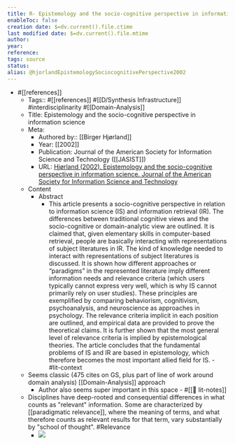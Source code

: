 ```yaml
---
title: R- Epistemology and the socio-cognitive perspective in information science
enableToc: false
creation date: $=dv.current().file.ctime
last modified date: $=dv.current().file.mtime
author: 
year: 
reference: 
tags: source
status: 
alias: @hjorlandEpistemologySociocognitivePerspective2002
---
```


   - #[[references]]
        - Tags:: #[[references]] #[[D/Synthesis Infrastructure]] #interdisciplinarity #[[Domain-Analysis]]
        - Title: Epistemology and the socio-cognitive perspective in information science
        - Meta:
            - Authored by:: [[Birger Hjørland]] 
            - Year: [[2002]]
            - Publication: Journal of the American Society for Information Science and Technology ([[JASIST]])
            - URL: [Hjørland (2002). Epistemology and the socio-cognitive perspective in information science. Journal of the American Society for Information Science and Technology](https://onlinelibrary.wiley.com/doi/abs/10.1002/asi.10042)
        - Content
            - Abstract
                - This article presents a socio-cognitive perspective in relation to information science (IS) and information retrieval (IR). The differences between traditional cognitive views and the socio-cognitive or domain-analytic view are outlined. It is claimed that, given elementary skills in computer-based retrieval, people are basically interacting with representations of subject literatures in IR. The kind of knowledge needed to interact with representations of subject literatures is discussed. It is shown how different approaches or “paradigms” in the represented literature imply different information needs and relevance criteria (which users typically cannot express very well, which is why IS cannot primarily rely on user studies). These principles are exemplified by comparing behaviorism, cognitivism, psychoanalysis, and neuroscience as approaches in psychology. The relevance criteria implicit in each position are outlined, and empirical data are provided to prove the theoretical claims. It is further shown that the most general level of relevance criteria is implied by epistemological theories. The article concludes that the fundamental problems of IS and IR are based in epistemology, which therefore becomes the most important allied field for IS.
    - #lit-context
        - Seems classic (475 cites on GS, plus part of line of work around domain analysis) [[Domain-Analysis]] approach
            - Author also seems super important in this space
    - #[[📝 lit-notes]]
        - Disciplines have deep-rooted and consequential differences in what counts as "relevant" information. Some are characterized by [[paradigmatic relevance]], where the meaning of terms, and what therefore counts as relevant results for that term, vary substantially by "school of thought". #Relevance
            - ![](https://firebasestorage.googleapis.com/v0/b/firescript-577a2.appspot.com/o/imgs%2Fapp%2Fmegacoglab%2Flzo9orBvZ2?alt=media&token=df92df81-86ad-42cf-84e5-f1ef93f3b620)